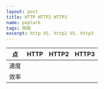 ```yaml
---
layout: post
title: HTTP HTTP2 HTTP3
name: poplark
tags: 网络
excerpt: http VS. http2 VS. http3
---
```


点 | HTTP | HTTP2 | HTTP3
:-: | :-: | :-: | :-:
速度 | | |
效率 | | |
